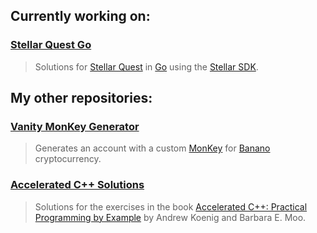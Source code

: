 ## Currently working on:

### [Stellar Quest Go](https://github.com/altugbakan/stellar-quest-go)
> Solutions for [Stellar Quest](https://quest.stellar.org/) in [Go](https://golang.org/) using the [Stellar SDK](https://github.com/stellar/go).

## My other repositories:

### [Vanity MonKey Generator](https://github.com/altugbakan/vanity-monkey-generator)
> Generates an account with a custom [MonKey](https://monkey.banano.cc/) for [Banano](https://banano.cc/) cryptocurrency.

### [Accelerated C++ Solutions](https://github.com/altugbakan/accelerated-cpp-solutions)
> Solutions for the exercises in the book [Accelerated C++: Practical Programming by Example](http://www.acceleratedcpp.com/) by Andrew Koenig and Barbara E. Moo.
